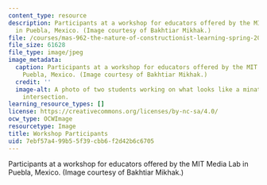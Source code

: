 ```yaml
---
content_type: resource
description: Participants at a workshop for educators offered by the MIT Media Lab
  in Puebla, Mexico. (Image courtesy of Bakhtiar Mikhak.)
file: /courses/mas-962-the-nature-of-constructionist-learning-spring-2003/7ebf57a499b55f39cbb6f2d42b6c6705_mas-962s03.jpg
file_size: 61628
file_type: image/jpeg
image_metadata:
  caption: Participants at a workshop for educators offered by the MIT Media Lab in
    Puebla, Mexico. (Image courtesy of Bakhtiar Mikhak.)
  credit: ''
  image-alt: A photo of two students working on what looks like a minature four-way
    intersection.
learning_resource_types: []
license: https://creativecommons.org/licenses/by-nc-sa/4.0/
ocw_type: OCWImage
resourcetype: Image
title: Workshop Participants
uid: 7ebf57a4-99b5-5f39-cbb6-f2d42b6c6705
---
```

Participants at a workshop for educators offered by the MIT Media Lab in Puebla, Mexico. (Image courtesy of Bakhtiar Mikhak.)